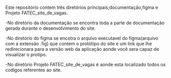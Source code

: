   Este repositório contem três diretórios principais;documentação,figma e Projeto FATEC_site_de_vagas.
  
 -No diretório da documentação se encontra toda a parte de documentação gerada durante o desenvolvimento do site.
 
 -No diretório do figma se encotra o arquivo executavel do figma(arquivo com a extensão .fig) que contem o protótipo do site e um link que lhe redirecionara para a versão web da aplicação aonde você sera capaz de visualizar o protipo.
 
 -No diretório  Projeto FATEC_site_de_vagas é aonde esta localizado todos os codigos referentes ao site.
 
  

